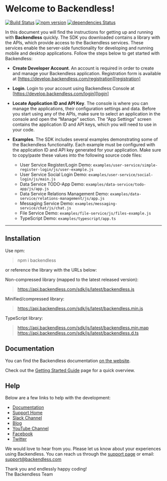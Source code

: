 # Welcome to Backendless!

[![Build Status](https://travis-ci.com/Backendless/JS-SDK.svg?branch=master)](https://travis-ci.com/Backendless/JS-SDK)
[![npm version](https://img.shields.io/npm/v/backendless.svg?style=flat)](https://www.npmjs.com/package/backendless)
[![dependencies Status](https://david-dm.org/backendless/JS-SDK/status.svg)](https://david-dm.org/backendless/JS-SDK)

In this document you will find the instructions for getting up and running with **Backendless** quickly. 
The SDK you downloaded contains a library with the APIs, which provide access to the Backendless services. 
These services enable the server-side functionality for developing and running mobile and desktop applications. 
Follow the steps below to get started with Backendless:

  * **Create Developer Account**. An account is required in order to create and manage your Backendless application. Registration form is available at [https://develop.backendless.com/registration][registration]
  * **Login**. Login to your account using Backendless Console at [https://develop.backendless.com/login][login]
  * **Locate Application ID and API Key**. The console is where you can manage the applications, their configuration settings and data. Before you start using any of the APIs, make sure to select an application in the console and open the “Manage” section. The “App Settings” screen contains the application ID and API keys, which you will need to use in your code.
  * **Examples**. The SDK includes several examples demonstrating some of the Backendless functionality. Each example must be configured with the application ID and API key generated for your application. Make sure to copy/paste these values into the following source code files:
  
    - User Service Register/Login Demo: `examples/user-service/simple-register-login/js/user-example.js`
    - User Service Social Login Demo: `examples/user-service/social-login/js/main.js`
    - Data Service TODO-App Demo: `examples/data-service/todo-app/js/app.js`
    - Data Service Relations Management Demo: `examples/data-service/relations-management/js/app.js`
    - Messaging Service Demo: `examples/messaging-service/chat/js/chat.js`  
    - File Service Demo: `examples/file-service/js/files-example.js`  
    - TypeScript Demo: `examples/typescript/app.ts`
---

## Installation
Use npm:
> npm i backendless

 or reference the library with the URLs below:
 
 Non-compressed library (mapped to the latest released version):
 > https://api.backendless.com/sdk/js/latest/backendless.js 
 
 Minified/compressed library:
 
 > https://api.backendless.com/sdk/js/latest/backendless.min.js
 
 TypeScript library:
 >https://api.backendless.com/sdk/js/latest/backendless.min.map
 https://api.backendless.com/sdk/js/latest/backendless.d.ts
 
## Documentation

You can find the Backendless documentation [on the website][documentation].

Check out the [Getting Started Guide][quick start] page for a quick overview.

## Help
Below are a few links to help with the development:

* [Documentation][documentation]
* [Support Home][support]
* [Slack Channel][slack]
* [Blog][blog]
* [YouTube Channel][youtube]
* [Facebook][facebook]
* [Twitter][twitter]

We would love to hear from you. Please let us know about your experiences using Backendless. 
You can reach us through the [support page][support] or email: [support@backendless.com](mailto:support@backendless.com)

Thank you and endlessly happy coding!  
The Backendless Team

[documentation]: https://backendless.com/products/documentation/
[support]: https://support.backendless.com
[slack]: https://slack.backendless.com
[blog]: https://backendless.com/blog
[youtube]: https://youtube.com/backendless
[facebook]: https://facebook.com/backendless
[twitter]: https://twitter.com/backendless
[login]: https://develop.backendless.com/login
[registration]: https://develop.backendless.com/registration
[quick start]: https://backendless.com/docs/js/quick_start_guide.html
